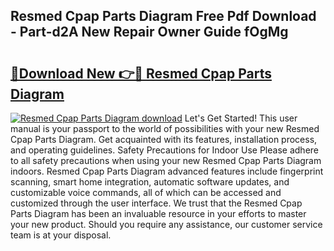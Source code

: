 ## Resmed Cpap Parts Diagram Free Pdf Download - Part-d2A New Repair Owner Guide fOgMg

# <h2><a href="http://dfsae5.blite.top/?on=Resmed+Cpap+Parts+Diagram">🔗Download New 👉🔴 Resmed Cpap Parts Diagram</a></h2>

[![Resmed Cpap Parts Diagram download](https://i.imgur.com/lujVjoI.png)](http://dfsae5.blite.top/?on=Resmed+Cpap+Parts+Diagram)
Let's Get Started! This user manual is your passport to the world of possibilities with your new Resmed Cpap Parts Diagram. Get acquainted with its features, installation process, and operating guidelines. Safety Precautions for Indoor Use Please adhere to all safety precautions when using your new Resmed Cpap Parts Diagram indoors. Resmed Cpap Parts Diagram advanced features include fingerprint scanning, smart home integration, automatic software updates, and customizable voice commands, all of which can be accessed and customized through the user interface. We trust that the Resmed Cpap Parts Diagram has been an invaluable resource in your efforts to master your new product. Should you require any assistance, our customer service team is at your disposal.
